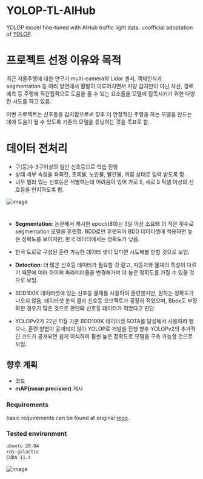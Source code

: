 # YOLOP-TL-AIHub
YOLOP model fine-tuned with AIHub traffic light data.
unofficial adoptation of [YOLOP](https://github.com/hustvl/YOLOP).

# 프로젝트 선정 이유와 목적
최근 자율주행에 대한 연구가 multi-camera와 Lidar 센서, 객체인식과 segmentation 등 여러 방면에서 활발히 이루어지면서 차량 감지만이 아닌 차선, 경로 예측 등 주행에 직간접적으로 도움을 줄 수 있는 요소들을 모델에 접목시키기 위한 다양한 시도를 하고 있음. </br>

이번 프로젝트는 신호등을 감지함으로써 향후 더 안정적인 주행을 하는 모델을 만드는 데에 도움이 될 수 있도록 기존의 모델을 튜닝하는 것을 목표로 함. </br>

# 데이터 전처리
* 구(등)수 3구이상의 일반 신호등으로 학습 진행 </br>
* 상태 세부 속성을 좌회전, 초록불, 노란불, 빨간불, 꺼짐 상태로 입력 받도록 함. </br>
* 너무 멀리 있는 신호등은 식별하는데 어려움이 있어
가로 5, 세로 5 픽셀 이상의 신호등을 인지하도록 함. </br>

![image](https://user-images.githubusercontent.com/110019752/205637769-5d3635ce-0a8d-4805-9d55-4ee46cd5b5a7.png) </br>

#
* **Segmentation**: 논문에서 제시한 epoch(80)는 3일 이상 소요돼 더 적은 횟수로 segmentation 모델을 훈련함. BDD로만 훈련되어 BDD 데이터셋에 적용하면 높은 정확도를 보이지만, 한국 데이터에서는 정확도가 낮음. </br>
* 한국 도로로 구성된 훈련 가능한 데이터 셋이 있다면 시도해볼 만할 것으로 보임. </br>

* **Detection**: 더 많은 신호등 데이터가 필요할 것 같고, 자동차와 물체의 특성이 다르기 때문에 여러 하이퍼 파라미터들을 변경해가며 더 높은 정확도를 가질 수 있을 것으로 보임. </br>

* BDD100K 데이터셋에 있는 신호등 물체를 사용하여 훈련했지만, 원하는 정확도가 나오지 않음. 데이터셋 분석 결과 신호등 오브젝트가 굉장히 적었으며, Bbox도 부정확한 경우가 많은 것으로 판단돼 신호등 데이터가 적었다고 판단. </br>

* YOLOPv2가 22년 11월 기준 BDD100K 데이터셋 SOTA를 달성해서 사용하려 했으나, 훈련 방법이 공개되지 않아 YOLOP로 개발을 진행 향후 YOLOPv2의 추가적인 코드가 공개되면 쉽게 이식하여 훨씬 높은 정확도로 모델을 구축 가능할 것으로 보임. </br>

## 향후 계획

* 코드 
* **mAP(mean precision)** 게시

### Requirements
basic requirements can be found at original [repo](https://github.com/hustvl/YOLOP).

### Tested environment
```bash
ubuntu 20.04
ros-galactic
CUDA 11.4
```

![image](https://user-images.githubusercontent.com/110019752/205632751-8f5ef416-2055-47ab-b5a2-669bc1b23414.png)
